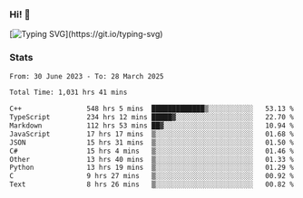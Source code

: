 ### Hi!  👋

[![Typing SVG](https://readme-typing-svg.herokuapp.com?font=Fira+Code&pause=1000&width=435&lines=Hello!+I'm+Texiwustion.)](https://git.io/typing-svg)

### Stats

<!--START_SECTION:waka-->

```txt
From: 30 June 2023 - To: 28 March 2025

Total Time: 1,031 hrs 41 mins

C++                548 hrs 5 mins  █████████████▒░░░░░░░░░░░   53.13 %
TypeScript         234 hrs 12 mins █████▓░░░░░░░░░░░░░░░░░░░   22.70 %
Markdown           112 hrs 53 mins ██▓░░░░░░░░░░░░░░░░░░░░░░   10.94 %
JavaScript         17 hrs 17 mins  ▒░░░░░░░░░░░░░░░░░░░░░░░░   01.68 %
JSON               15 hrs 31 mins  ▒░░░░░░░░░░░░░░░░░░░░░░░░   01.50 %
C#                 15 hrs 4 mins   ▒░░░░░░░░░░░░░░░░░░░░░░░░   01.46 %
Other              13 hrs 40 mins  ▒░░░░░░░░░░░░░░░░░░░░░░░░   01.33 %
Python             13 hrs 19 mins  ▒░░░░░░░░░░░░░░░░░░░░░░░░   01.29 %
C                  9 hrs 27 mins   ▒░░░░░░░░░░░░░░░░░░░░░░░░   00.92 %
Text               8 hrs 26 mins   ▒░░░░░░░░░░░░░░░░░░░░░░░░   00.82 %
```

<!--END_SECTION:waka-->
